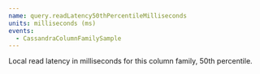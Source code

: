 ```yaml
---
name: query.readLatency50thPercentileMilliseconds
units: milliseconds (ms)
events:
  - CassandraColumnFamilySample
---
```


Local read latency in milliseconds for this column family, 50th percentile.
